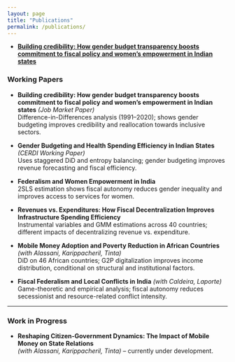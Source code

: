 ```yaml
---
layout: page
title: "Publications"
permalink: /publications/
---
```

- [**Building credibility: How gender budget transparency boosts commitment to fiscal policy and women’s empowerment in Indian states**](/publication/gender-budget-credibility/)

### Working Papers

- **Building credibility: How gender budget transparency boosts commitment to fiscal policy and women’s empowerment in Indian states** *(Job Market Paper)*  
  Difference-in-Differences analysis (1991–2020); shows gender budgeting improves credibility and reallocation towards inclusive sectors.

- **Gender Budgeting and Health Spending Efficiency in Indian States** *(CERDI Working Paper)*  
  Uses staggered DiD and entropy balancing; gender budgeting improves revenue forecasting and fiscal efficiency.

- **Federalism and Women Empowerment in India**  
  2SLS estimation shows fiscal autonomy reduces gender inequality and improves access to services for women.

- **Revenues vs. Expenditures: How Fiscal Decentralization Improves Infrastructure Spending Efficiency**  
  Instrumental variables and GMM estimations across 40 countries; different impacts of decentralizing revenue vs. expenditure.

- **Mobile Money Adoption and Poverty Reduction in African Countries** *(with Alassani, Karippacheril, Tinta)*  
  DiD on 46 African countries; G2P digitalization improves income distribution, conditional on structural and institutional factors.

- **Fiscal Federalism and Local Conflicts in India** *(with Caldeira, Laporte)*  
  Game-theoretic and empirical analysis; fiscal autonomy reduces secessionist and resource-related conflict intensity.

---

### Work in Progress

- **Reshaping Citizen-Government Dynamics: The Impact of Mobile Money on State Relations**  
  *(with Alassani, Karippacheril, Tinta)* – currently under development.
